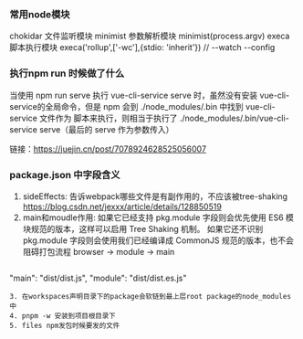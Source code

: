 ### 常用node模块
chokidar 文件监听模块
minimist 参数解析模块 minimist(process.argv)
execa    脚本执行模块 execa('rollup',['-wc'],{stdio: 'inherit'}) // --watch --config 

### 执行npm run 时候做了什么
当使用 npm run serve 执行 vue-cli-service  serve 时，虽然没有安装 vue-cli-service的全局命令，但是 npm 会到 ./node_modules/.bin 中找到 vue-cli-service 文件作为  脚本来执行，则相当于执行了 ./node_modules/.bin/vue-cli-service serve（最后的 serve 作为参数传入）

链接：https://juejin.cn/post/7078924628525056007

### package.json 中字段含义
1. sideEffects: 告诉webpack哪些文件是有副作用的，不应该被tree-shaking
   https://blog.csdn.net/jexxx/article/details/128850519
2. main和moudle作用:
   如果它已经支持 pkg.module 字段则会优先使用 ES6 模块规范的版本，这样可以启用 Tree Shaking 机制。
   如果它还不识别 pkg.module 字段则会使用我们已经编译成 CommonJS 规范的版本，也不会阻碍打包流程
   browser -> module -> main
   ``` c
  "main": "dist/dist.js",
  "module": "dist/dist.es.js"
   ```
3. 在workspaces声明目录下的package会软链到最上层root package的node_modules中
4. pnpm -w 安装到项目根目录下
5. files npm发包时候要发的文件